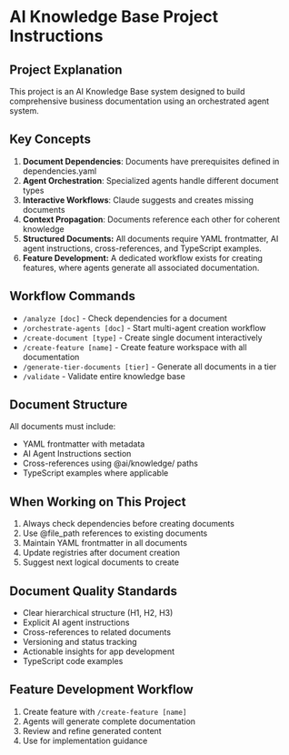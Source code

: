 # AI Knowledge Base Project Instructions

## Project Explanation

This project is an AI Knowledge Base system designed to build comprehensive business documentation using an orchestrated agent system.

## Key Concepts

1. **Document Dependencies**: Documents have prerequisites defined in dependencies.yaml
2. **Agent Orchestration**: Specialized agents handle different document types
3. **Interactive Workflows**: Claude suggests and creates missing documents
4. **Context Propagation**: Documents reference each other for coherent knowledge
5. **Structured Documents:** All documents require YAML frontmatter, AI agent instructions, cross-references, and TypeScript examples.
6. **Feature Development:** A dedicated workflow exists for creating features, where agents generate all associated documentation.

## Workflow Commands

- `/analyze [doc]` - Check dependencies for a document
- `/orchestrate-agents [doc]` - Start multi-agent creation workflow
- `/create-document [type]` - Create single document interactively
- `/create-feature [name]` - Create feature workspace with all documentation
- `/generate-tier-documents [tier]` - Generate all documents in a tier
- `/validate` - Validate entire knowledge base

## Document Structure

All documents must include:

- YAML frontmatter with metadata
- AI Agent Instructions section
- Cross-references using @ai/knowledge/ paths
- TypeScript examples where applicable

## When Working on This Project

1. Always check dependencies before creating documents
2. Use @file_path references to existing documents
3. Maintain YAML frontmatter in all documents
4. Update registries after document creation
5. Suggest next logical documents to create

## Document Quality Standards

- Clear hierarchical structure (H1, H2, H3)
- Explicit AI agent instructions
- Cross-references to related documents
- Versioning and status tracking
- Actionable insights for app development
- TypeScript code examples

## Feature Development Workflow

1. Create feature with `/create-feature [name]`
2. Agents will generate complete documentation
3. Review and refine generated content
4. Use for implementation guidance
